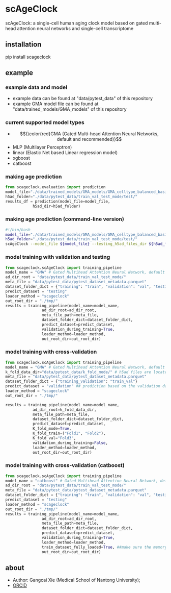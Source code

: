# scAgeClock
scAgeClock: a single-cell human aging clock model based on gated multi-head attention neural networks and single-cell transcriptome
## installation
pip install scageclock
## example
### example data and model
- example data can be found at "data/pytest_data" of this repository
- example GMA model file can be found at "data/trained_models/GMA_models" of this repository

### current supported model types
- $${\color{red}GMA (Gated Multi-head Attention Neural Networks, default and recommended)}$$
- MLP (Multilayer Perceptron)
- linear (Elastic Net based Linear regression model)
- xgboost 
- catboost

### making age prediction
```python
from scageclock.evaluation import prediction
model_file="./data/trained_models/GMA_models/GMA_celltype_balanced_basicRun.pth"
h5ad_folder="./data/pytest_data/train_val_test_mode/test/"
results_df = prediction(model_file=model_file,
		    h5ad_dir=h5ad_folder)
```
### making age prediction (command-line version)
```bash
#!/bin/bash
model_file="./data/trained_models/GMA_models/GMA_celltype_balanced_basicRun.pth"
h5ad_folder="./data/pytest_data/train_val_test_mode/test/"
scAgeClock --model_file ${model_file} --testing_h5ad_files_dir ${h5ad_folder} --output_file './tmp/test_predicted.xlsx'
```

### model training with validation and testing
```python
from scageclock.scAgeClock import training_pipeline
model_name = "GMA" # Gated Multihead Attention Neural Network, default model of scAgeClock
ad_dir_root = "data/pytest_data/train_val_test_mode/"
meta_file = "data/pytest_data/pytest_dataset_metadata.parquet"
dataset_folder_dict = {"training": "train", "validation": "val", "testing": "test"}
predict_dataset = "testing"
loader_method = "scageclock"
out_root_dir = "./tmp/"
results = training_pipeline(model_name=model_name,
			    ad_dir_root=ad_dir_root,
			    meta_file_path=meta_file,
			    dataset_folder_dict=dataset_folder_dict,
			    predict_dataset=predict_dataset,
			    validation_during_training=True,
			    loader_method=loader_method,
			    out_root_dir=out_root_dir)
```

### model training with cross-validation
```python
from scageclock.scAgeClock import training_pipeline
model_name = "GMA" # Gated Multihead Attention Neural Network, default model of scAgeClock
k_fold_data_dir="data/pytest_data/k_fold_mode/" # h5ad files are located at train_val/Fold1; train_val/Fold2; train_val/Fold3
meta_file = "data/pytest_data/pytest_dataset_metadata.parquet"
dataset_folder_dict = {"training_validation": "train_val"}
predict_dataset = "validation" ## prediction based on the validation dataset
loader_method = "scageclock"
out_root_dir = "./tmp/"

results = training_pipeline(model_name=model_name,
			ad_dir_root=k_fold_data_dir,
			meta_file_path=meta_file,
			dataset_folder_dict=dataset_folder_dict,
			predict_dataset=predict_dataset,
			K_fold_mode=True,
			K_fold_train=("Fold1", "Fold2"),
			K_fold_val="Fold3",
			validation_during_training=False,
			loader_method=loader_method,
			out_root_dir=out_root_dir)
```

### model training with cross-validation (catboost)
```python
from scageclock.scAgeClock import training_pipeline
model_name = "catboost" # Gated Multihead Attention Neural Network, default model of scAgeClock
ad_dir_root = "data/pytest_data/train_val_test_mode/"
meta_file = "data/pytest_data/pytest_dataset_metadata.parquet"
dataset_folder_dict = {"training": "train", "validation": "val", "testing": "test"}
predict_dataset = "testing"
loader_method = "scageclock"
out_root_dir = "./tmp/"
results = training_pipeline(model_name=model_name,
			    ad_dir_root=ad_dir_root,
			    meta_file_path=meta_file,
			    dataset_folder_dict=dataset_folder_dict,
			    predict_dataset=predict_dataset,
			    validation_during_training=True,
			    loader_method=loader_method,
			    train_dataset_fully_loaded=True, ##make sure the memory is enough
			    out_root_dir=out_root_dir)

```
## about
- Author: Gangcai Xie (Medical School of Nantong University); 
- [ORCID](https://orcid.org/0000-0002-8286-2987)
